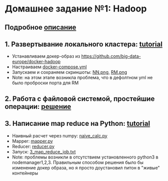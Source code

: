 # Домашнее задание №1: Hadoop

## Подробное [описание](https://github.com/GimmeDanger/made-big-data-2021/blob/master/hw/1_hadoop/HW1%20-%20Hadoop.pdf)

## 1. Развертывание локального кластера: [tutorial](https://youtu.be/ny2w5zImqvA)
  * Устанавливаем докер-образ из https://github.com/big-data-europe/docker-hadoop
  * Настраиваем [docker-compose.yml](https://github.com/GimmeDanger/made-big-data-2021/blob/master/hw/1_hadoop/docker-compose.yml)
  * Запускаем и сохраняем скриншоты: [NN.png](https://github.com/GimmeDanger/made-big-data-2021/blob/master/hw/1_hadoop/NN.png), [RM.png](https://github.com/GimmeDanger/made-big-data-2021/blob/master/hw/1_hadoop/RM.png)
  * Note: на этом этапе возникла проблема, что в дефолтном yml не было проброски порта для RM

## 2. Работа с файловой системой, простейшие операции: [решение](https://github.com/GimmeDanger/made-big-data-2021/blob/master/hw/1_hadoop/2_hdfs_dfs_intro.txt)

## 3. Написание map reduce на Python: [tutorial](https://www.michael-noll.com/tutorials/writing-an-hadoop-mapreduce-program-in-python/)
 * Наивный расчет через numpy: [naive_calc.py](https://github.com/GimmeDanger/made-big-data-2021/blob/master/hw/1_hadoop/naive_calc.ipynb)
 * Mapper: [mapper.py](https://github.com/GimmeDanger/made-big-data-2021/blob/master/hw/1_hadoop/mapper.py)
 * Reducer: [reducer.py](https://github.com/GimmeDanger/made-big-data-2021/blob/master/hw/1_hadoop/reducer.py)
 * Запуск: [3_map_reduce_job.txt](https://github.com/GimmeDanger/made-big-data-2021/blob/master/hw/1_hadoop/3_map_reduce_job.txt)
 * Note: проблемы возникли в отсутствием установленного python3 в nodemanager1,2,3. Правильным способом решения было бы изменение докер образа, но я просто доустановил питон в "живые" контейнеры
